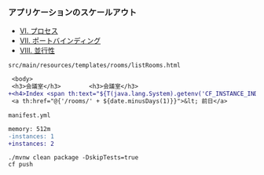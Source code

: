 ### アプリケーションのスケールアウト

* [VI. プロセス](https://12factor.net/ja/processes)
* [VII. ポートバインディング](https://12factor.net/ja/port-binding)
* [VIII. 並行性](https://12factor.net/ja/concurrency)


`src/main/resources/templates/rooms/listRooms.html`

``` diff
 <body>
 <h3>会議室</h3>		 <h3>会議室</h3>
+<h4>Index <span th:text="${T(java.lang.System).getenv('CF_INSTANCE_INDEX')}"></span></h4>
 <a th:href="@{'/rooms/' + ${date.minusDays(1)}}">&lt; 前日</a>		 <a th:href="@{'/rooms/' + ${date.minusDays(1)}}">&lt; 前日</a>
```

`manifest.yml`

``` diff
memory: 512m
-instances: 1
+instances: 2
```

```
./mvnw clean package -DskipTests=true
cf push
```
